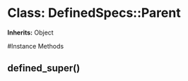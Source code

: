 # Class: DefinedSpecs::Parent
**Inherits:** Object
    




#Instance Methods
## defined_super() [](#method-i-defined_super)

